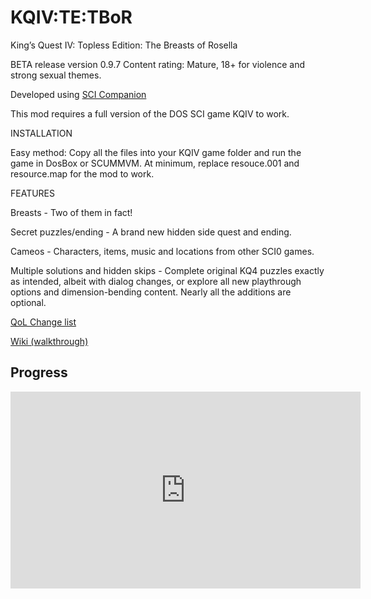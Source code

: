 # KQIV:TE:TBoR
King’s Quest IV: Topless Edition: The Breasts of Rosella

BETA release version 0.9.7 
Content rating: Mature, 18+ for violence and strong sexual themes.

Developed using <a href="http://scicompanion.com/">SCI Companion</a>

This mod requires a full version of the DOS SCI game KQIV to work.

INSTALLATION

Easy method: Copy all the files into your KQIV game folder and run the game in DosBox or SCUMMVM. At minimum, replace resouce.001 and resource.map for the mod to work.


FEATURES

Breasts - Two of them in fact!

Secret puzzles/ending - A brand new hidden side quest and ending.

Cameos - Characters, items, music and locations from other SCI0 games.

Multiple solutions and hidden skips - Complete original KQ4 puzzles exactly as intended, albeit with dialog changes, or explore all new playthrough options and dimension-bending content. Nearly all the additions are optional.

<a href="https://github.com/Doomlazer/KQIV-TE-TBoR/wiki/Quality-of-Life-Changes">QoL Change list</a>

<a href="https://github.com/Doomlazer/KQIV-TE-TBoR/wiki">Wiki (walkthrough)</a>

## Progress

<iframe width="560" height="315" src="https://www.youtube.com/embed/hTJVPhAuy34" title="YouTube video player" frameborder="0" allow="accelerometer; autoplay; clipboard-write; encrypted-media; gyroscope; picture-in-picture" allowfullscreen></iframe>
